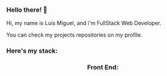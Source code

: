 ### Hello there! 👋

Hi, my name is Luis Miguel, and i'm FullStack Web Developer.

You can check my projects repositories on my profile.

### Here's my stack:

#### <h3 align="center">Front End:</h3>
